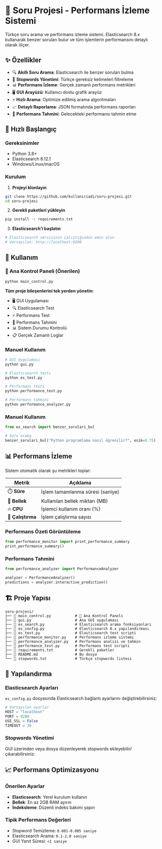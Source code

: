 # 🎯 Soru Projesi - Performans İzleme Sistemi

Türkçe soru arama ve performans izleme sistemi. Elasticsearch 8.x kullanarak benzer soruları bulur ve tüm işlemlerin performansını detaylı olarak ölçer.

## ✨ Özellikler

- 🔍 **Akıllı Soru Arama**: Elasticsearch ile benzer soruları bulma
- 🛑 **Stopwords Yönetimi**: Türkçe gereksiz kelimeleri filtreleme
- 📊 **Performans İzleme**: Gerçek zamanlı performans metrikleri
- 🖥️ **GUI Arayüzü**: Kullanıcı dostu grafik arayüz
- ⚡ **Hızlı Arama**: Optimize edilmiş arama algoritmaları
- 📈 **Detaylı Raporlama**: JSON formatında performans raporları
- 🔮 **Performans Tahmini**: Gelecekteki performansı tahmin etme

## 🚀 Hızlı Başlangıç

### Gereksinimler

- Python 3.8+
- Elasticsearch 8.12.1
- Windows/Linux/macOS

### Kurulum

1. **Projeyi klonlayın**
```bash
git clone https://github.com/kullaniciadi/soru-projesi.git
cd soru-projesi
```

2. **Gerekli paketleri yükleyin**
```bash
pip install -r requirements.txt
```

3. **Elasticsearch'i başlatın**
```bash
# Elasticsearch servisinin çalıştığından emin olun
# Varsayılan: http://localhost:9200
```

## 📖 Kullanım

### 🎯 Ana Kontrol Paneli (Önerilen)
```bash
python main_control.py
```

**Tüm proje bileşenlerini tek yerden yönetin:**
- 🖥️ GUI Uygulaması
- 🔍 Elasticsearch Test
- ⚡ Performans Test
- 🔮 Performans Tahmini
- 📊 Sistem Durumu Kontrolü
- 📋 Gerçek Zamanlı Loglar

### Manuel Kullanım
```bash
# GUI Uygulaması
python gui.py

# Elasticsearch testi
python es_test.py

# Performans testi
python performance_test.py

# Performans tahmini
python performance_analyzer.py
```

### Manuel Kullanım
```python
from es_search import benzer_sorulari_bul

# Soru arama
benzer_sorulari_bul("Python programlama nasıl öğrenilir?", esik=0.75)
```

## 📊 Performans İzleme

Sistem otomatik olarak şu metrikleri toplar:

| Metrik | Açıklama |
|--------|----------|
| ⏱️ **Süre** | İşlem tamamlanma süresi (saniye) |
| 💾 **Bellek** | Kullanılan bellek miktarı (MB) |
| 🔥 **CPU** | İşlemci kullanım oranı (%) |
| 🔢 **Çalıştırma** | İşlem çalıştırma sayısı |

### Performans Özeti Görüntüleme
```python
from performance_monitor import print_performance_summary
print_performance_summary()
```

### Performans Tahmini
```python
from performance_analyzer import PerformanceAnalyzer

analyzer = PerformanceAnalyzer()
predictions = analyzer.interactive_prediction()
```

## 🏗️ Proje Yapısı

```
soru-projesi/
├── 📁 main_control.py           # 🎯 Ana Kontrol Paneli
├── 📁 gui.py                    # Ana GUI uygulaması
├── 📁 es_search.py              # Elasticsearch arama fonksiyonları
├── 📁 es_config.py              # Elasticsearch 8.x yapılandırması
├── 📁 es_test.py                # Elasticsearch test scripti
├── 📁 performance_monitor.py    # Performans izleme sistemi
├── 📁 performance_analyzer.py   # Performans analizi ve tahmin
├── 📁 performance_test.py       # Performans test scripti
├── 📁 requirements.txt          # Gerekli paketler
├── 📁 README.md                 # Bu dosya
└── 📁 stopwords.txt             # Türkçe stopwords listesi
```

## 🔧 Yapılandırma

### Elasticsearch Ayarları
`es_config.py` dosyasında Elasticsearch bağlantı ayarlarını değiştirebilirsiniz:

```python
# Varsayılan ayarlar
HOST = "localhost"
PORT = 9200
USE_SSL = False
TIMEOUT = 30
```

### Stopwords Yönetimi
GUI üzerinden veya dosya düzenleyerek stopwords ekleyebilir/çıkarabilirsiniz:


## 📈 Performans Optimizasyonu

### Önerilen Ayarlar
- **Elasticsearch**: Yerel kurulum kullanın
- **Bellek**: En az 2GB RAM ayırın
- **İndeksleme**: Düzenli indeks bakımı yapın

### Tipik Performans Değerleri
- Stopword Temizleme: `0.001-0.005 saniye`
- Elasticsearch Arama: `0.1-2.0 saniye`
- GUI Yanıt Süresi: `<1 saniye`
